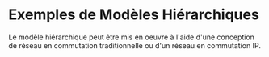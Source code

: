 # Exemples de Modèles Hiérarchiques

Le modèle hiérarchique peut être mis en oeuvre à l'aide d'une conception de réseau en commutation traditionnelle ou d'un réseau en commutation IP.

